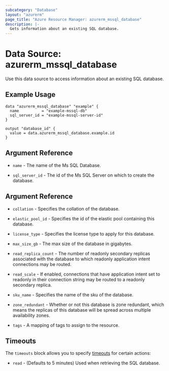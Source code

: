 ```yaml
---
subcategory: "Database"
layout: "azurerm"
page_title: "Azure Resource Manager: azurerm_mssql_database"
description: |-
  Gets information about an existing SQL database.
---
```


# Data Source: azurerm_mssql_database

Use this data source to access information about an existing SQL database.

## Example Usage

```hcl
data "azurerm_mssql_database" "example" {
  name          = "example-mssql-db"
  sql_server_id = "example-mssql-server-id"
}

output "database_id" {
  value = data.azurerm_mssql_database.example.id
}
```

## Argument Reference

* `name` - The name of the Ms SQL Database.

* `sql_server_id` - The id of the Ms SQL Server on which to create the database.

## Argument Reference

* `collation` - Specifies the collation of the database. 

* `elastic_pool_id` - Specifies the id of the elastic pool containing this database.

* `license_type` - Specifies the license type to apply for this database.

* `max_size_gb` - The max size of the database in gigabytes.

* `read_replica_count` - The number of readonly secondary replicas associated with the database to which readonly application intent connections may be routed. 

* `read_scale` - If enabled, connections that have application intent set to readonly in their connection string may be routed to a readonly secondary replica.

* `sku_name` - Specifies the name of the sku of the database.

* `zone_redundant` - Whether or not this database is zone redundant, which means the replicas of this database will be spread across multiple availability zones.

* `tags` -  A mapping of tags to assign to the resource.

## Timeouts

The `timeouts` block allows you to specify [timeouts](https://www.terraform.io/docs/configuration/resources.html#timeouts) for certain actions:

* `read` - (Defaults to 5 minutes) Used when retrieving the SQL database.
